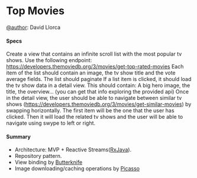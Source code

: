 # Top Movies

[@author](https://www.linkedin.com/in/davidllorca/): David Llorca

#### Specs

Create a view that contains an infinite scroll list with the most popular tv shows. Use the following endpoint:  https://developers.themoviedb.org/3/movies/get-top-rated-movies
Each item of the list should contain an image, the tv show title and the vote average fields.
The list should paginate
If a list item is clicked, it should load the tv show data in a detail view. This should contain: A big hero image, the title, the overview... (you can get that info exploring the provided api)
Once in the detail view, the user should be able to navigate between similar tv shows                                   (https://developers.themoviedb.org/3/movies/get-similar-movies) by swapping horizontally. The first item will be the one that the user has clicked. Then it will load the related tv shows and the user will be able to navigate using swype to left or right.

#### Summary
- Architecture: MVP + Reactive Streams([RxJava](https://github.com/ReactiveX/RxJava)).
- Repository pattern.
- View binding by [Butterknife](https://github.com/JakeWharton/butterknife)
- Image downloading/caching operations by [Picasso](http://square.github.io/picasso/)
   